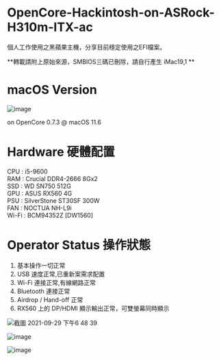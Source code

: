 # OpenCore-Hackintosh-on-ASRock-H310m-ITX-ac

個人工作使用之黑蘋果主機，分享目前穩定使用之EFI檔案。

**轉載請附上原始來源，SMBIOS三碼已刪除，請自行產生 iMac19,1 **

# macOS Version

![image](https://user-images.githubusercontent.com/76845546/158965515-2f7a3d53-8472-468e-8093-f0ae913df34b.png)

on OpenCore 0.7.3 @ macOS 11.6

# Hardware 硬體配置
CPU : i5-9600  
RAM : Crucial DDR4-2666 8Gx2  
SSD : WD SN750 512G  
GPU : ASUS RX560 4G  
PSU : SilverStone ST30SF 300W  
FAN : NOCTUA NH-L9i  
Wi-Fi :  BCM94352Z [DW1560]

# Operator Status 操作狀態
1. 基本操作一切正常
2. USB 速度正常,已重新案需求配置
3. Wi-Fi 連接正常,有線網路正常
4. Bluetooth 連接正常
5. Airdrop / Hand-off 正常
6. RX560 上的 DP/HDMI 顯示輸出正常，可雙螢幕同時顯示

![截圖 2021-09-29 下午6 48 39](https://user-images.githubusercontent.com/76845546/135255060-2de02113-6664-4faa-bbce-085f012956f3.png)

![image](https://user-images.githubusercontent.com/76845546/158965953-1f603e97-5060-45cc-a7c6-b545e06b4f7a.png)

![image](https://user-images.githubusercontent.com/76845546/158966698-128c9c7f-a951-4438-ad61-9a60937921a7.png)
